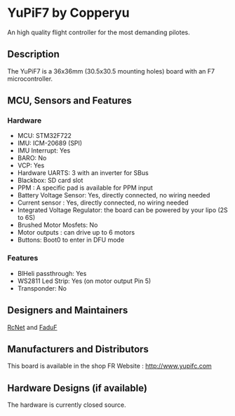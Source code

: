 # YuPiF7 by Copperyu

An high quality flight controller for the most demanding pilotes.

## Description

The YuPiF7 is a 36x36mm (30.5x30.5 mounting holes) board with an F7 microcontroller.

## MCU, Sensors and Features

### Hardware

- MCU: STM32F722
- IMU: ICM-20689 (SPI)
- IMU Interrupt: Yes
- BARO: No
- VCP: Yes
- Hardware UARTS: 3 with an inverter for SBus
- Blackbox: SD card slot
- PPM : A specific pad is available for PPM input
- Battery Voltage Sensor: Yes, directly connected, no wiring needed
- Current sensor : Yes, directly connected, no wiring needed
- Integrated Voltage Regulator: the board can be powered by your lipo (2S to 6S)
- Brushed Motor Mosfets: No
- Motor outputs : can drive up to 6 motors
- Buttons: Boot0 to enter in DFU mode

### Features

- BlHeli passthrough: Yes
- WS2811 Led Strip: Yes (on motor output Pin 5)
- Transponder: No

## Designers and Maintainers

[RcNet](https://github.com/ted-rcnet) and [FaduF](https://github.com/Faduf)

## Manufacturers and Distributors

This board is available in the shop FR Website : http://www.yupifc.com

## Hardware Designs (if available)

The hardware is currently closed source.
